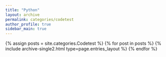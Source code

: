 ```yaml
---
title: "Python"
layout: archive
permalink: categories/codetest
author_profile: true
sidebar_main: true
---
```



{% assign posts = site.categories.Codetest %}
{% for post in posts %} {% include archive-single2.html type=page.entries_layout %} {% endfor %}